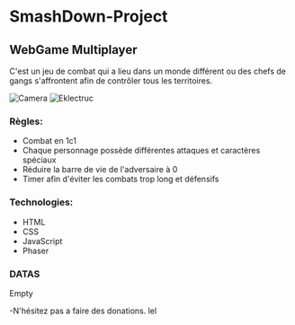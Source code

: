 # SmashDown-Project
## WebGame Multiplayer

C'est un jeu de combat qui a lieu dans un monde différent ou des chefs de gangs s'affrontent afin de contrôler tous les territoires.

![Camera](https://image.noelshack.com/fichiers/2017/19/1494498783-20170511-122512.jpg) 
![Eklectruc](https://image.noelshack.com/fichiers/2017/19/1494498462-eklectruc-base-gif.gif)

### Règles:
* Combat en 1c1
* Chaque personnage possède différentes attaques et caractères spéciaux
* Réduire la barre de vie de l'adversaire à 0
* Timer afin d'éviter les combats trop long et défensifs

### Technologies:
* HTML
* CSS
* JavaScript
* Phaser

### DATAS
Empty

-N'hésitez pas a faire des donations. lel
